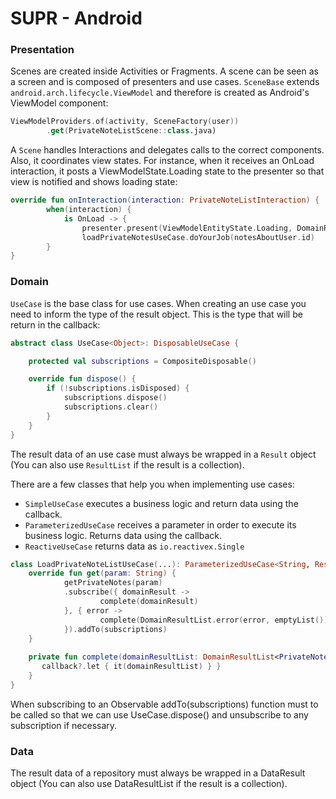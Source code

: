 # SUPR - Android

### Presentation

Scenes are created inside Activities or Fragments. A scene can be seen as a screen and is composed of presenters and use cases. `SceneBase` extends `android.arch.lifecycle.ViewModel` and therefore is created as Android's ViewModel component:

```kotlin
ViewModelProviders.of(activity, SceneFactory(user))
		.get(PrivateNoteListScene::class.java)
```

A `Scene` handles Interactions and delegates calls to the correct components. Also, it coordinates view states. For instance, when it receives an OnLoad interaction, it posts a ViewModelState.Loading state to the presenter so that view is notified and shows loading state:

```kotlin
override fun onInteraction(interaction: PrivateNoteListInteraction) {    
		when(interaction) {        
			is OnLoad -> {            
				presenter.present(ViewModelEntityState.Loading, DomainResultList.success(emptyList()))            
				loadPrivateNotesUseCase.doYourJob(notesAboutUser.id)        
		}
}
```

### Domain
`UseCase` is the base class for use cases. When creating an use case you need to inform the type <Object> of the result object. This is the type that will be return in the callback:

```kotlin
abstract class UseCase<Object>: DisposableUseCase {

    protected val subscriptions = CompositeDisposable()

    override fun dispose() {
        if (!subscriptions.isDisposed) {
            subscriptions.dispose()
            subscriptions.clear()
        }
    }
}
```

The result data of an use case must always be wrapped in a `Result` object (You can also use `ResultList` if the result is a collection). 

There are a few classes that help you when implementing use cases:

- `SimpleUseCase` executes a business logic and return data using the callback.
- `ParameterizedUseCase` receives a parameter in order to execute its business logic. Returns data using the callback.
- `ReactiveUseCase` returns data as `io.reactivex.Single`

```kotlin
class LoadPrivateNoteListUseCase(...): ParameterizedUseCase<String, ResultList<PrivateNote>>() {    
	override fun get(param: String) {        
			getPrivateNotes(param)              
			.subscribe({ domainResult ->                    
					complete(domainResult)                
			}, { error ->                    
					complete(DomainResultList.error(error, emptyList()))                
			}).addTo(subscriptions)    
	} 
   
	private fun complete(domainResultList: DomainResultList<PrivateNote>) {
	   callback?.let { it(domainResultList) } }
	}
}
```

When subscribing to an Observable addTo(subscriptions) function must to be called so that we can use UseCase.dispose() and unsubscribe to any subscription if necessary.

### Data
The result data of a repository must always be wrapped in a DataResult object (You can also use DataResultList if the result is a collection). 
